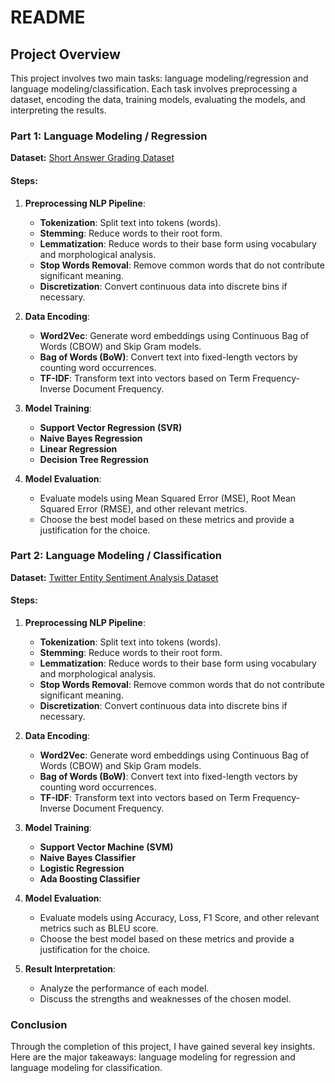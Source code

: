 # README

## Project Overview

This project involves two main tasks: language modeling/regression and language modeling/classification. Each task involves preprocessing a dataset, encoding the data, training models, evaluating the models, and interpreting the results.

### Part 1: Language Modeling / Regression

**Dataset:** [Short Answer Grading Dataset](https://github.com/dbbrandt/short_answer_granding_capstone_project/blob/master/data/sag/answers.csv)

#### Steps:

1. **Preprocessing NLP Pipeline**:
    - **Tokenization**: Split text into tokens (words).
    - **Stemming**: Reduce words to their root form.
    - **Lemmatization**: Reduce words to their base form using vocabulary and morphological analysis.
    - **Stop Words Removal**: Remove common words that do not contribute significant meaning.
    - **Discretization**: Convert continuous data into discrete bins if necessary.

2. **Data Encoding**:
    - **Word2Vec**: Generate word embeddings using Continuous Bag of Words (CBOW) and Skip Gram models.
    - **Bag of Words (BoW)**: Convert text into fixed-length vectors by counting word occurrences.
    - **TF-IDF**: Transform text into vectors based on Term Frequency-Inverse Document Frequency.

3. **Model Training**:
    - **Support Vector Regression (SVR)**
    - **Naive Bayes Regression**
    - **Linear Regression**
    - **Decision Tree Regression**


4. **Model Evaluation**:
    - Evaluate models using Mean Squared Error (MSE), Root Mean Squared Error (RMSE), and other relevant metrics.
    - Choose the best model based on these metrics and provide a justification for the choice.



### Part 2: Language Modeling / Classification

**Dataset:** [Twitter Entity Sentiment Analysis Dataset](https://www.kaggle.com/datasets/jp797498e/twitter-entity-sentiment-analysis)

#### Steps:

1. **Preprocessing NLP Pipeline**:
    - **Tokenization**: Split text into tokens (words).
    - **Stemming**: Reduce words to their root form.
    - **Lemmatization**: Reduce words to their base form using vocabulary and morphological analysis.
    - **Stop Words Removal**: Remove common words that do not contribute significant meaning.
    - **Discretization**: Convert continuous data into discrete bins if necessary.

2. **Data Encoding**:
    - **Word2Vec**: Generate word embeddings using Continuous Bag of Words (CBOW) and Skip Gram models.
    - **Bag of Words (BoW)**: Convert text into fixed-length vectors by counting word occurrences.
    - **TF-IDF**: Transform text into vectors based on Term Frequency-Inverse Document Frequency.

3. **Model Training**:
    - **Support Vector Machine (SVM)**
    - **Naive Bayes Classifier**
    - **Logistic Regression**
    - **Ada Boosting Classifier**


4. **Model Evaluation**:
    - Evaluate models using Accuracy, Loss, F1 Score, and other relevant metrics such as BLEU score.
    - Choose the best model based on these metrics and provide a justification for the choice.

5. **Result Interpretation**:
    - Analyze the performance of each model.
    - Discuss the strengths and weaknesses of the chosen model.
### Conclusion
Through the completion of this project, I have gained several key insights.  Here are the major takeaways: language modeling for regression and language modeling for classification.

